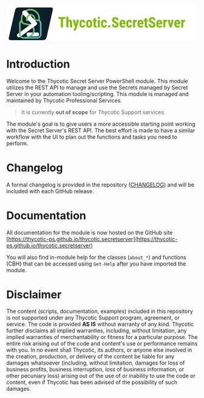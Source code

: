 [![banner][]][Docs]

[banner]:/docs/assets/images/banner_symbol_title.png
[Docs]:https://thycotic-ps.github.io/thycotic.secretserver

# Introduction

Welcome to the Thycotic Secret Server PowerShell module. This module utilizes the REST API to manage and use the Secrets managed by Secret Server in your automation tooling/scripting. This module is managed and maintained by Thycotic Professional Services.

> It is currently **out of scope** for Thycotic Support services.

The module's goal is to give users a more accessible starting point working with the Secret Server's REST API. The best effort is made to have a similar workflow with the UI to plan out the functions and tasks you need to perform.

# Changelog

A formal changelog is provided in the repository ([CHANGELOG](CHANGELOG.md)) and will be included with each GitHub release.

# Documentation

All documentation for the module is now hosted on the GitHub site [https://thycotic-ps.github.io/thycotic.secretserver](https://thycotic-ps.github.io/thycotic.secretserver)

You will also find in-module help for the classes (`about_*`) and functions (CBH) that can be accessed using `Get-Help` after you have imported the module.

# Disclaimer

The content (scripts, documentation, examples) included in this repository is not supported under any Thycotic Support program, agreement, or service. The code is provided **AS IS** without warranty of any kind. Thycotic further disclaims all implied warranties, including, without limitation, any implied warranties of merchantability or fitness for a particular purpose. The entire risk arising out of the code and content's use or performance remains with you. In no event shall Thycotic, its authors, or anyone else involved in the creation, production, or delivery of the content be liable for any damages whatsoever (including, without limitation, damages for loss of business profits, business interruption, loss of business information, or other pecuniary loss) arising out of the use of or inability to use the code or content, even if Thycotic has been advised of the possibility of such damages.
